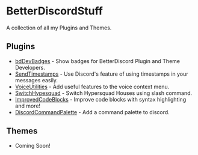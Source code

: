 # BetterDiscordStuff
A collection of all my Plugins and Themes.

## Plugins
- [bdDevBadges](https://github.com/Taimoor-Tariq/BetterDiscordStuff/tree/main/Plugins/bdDevBadges) - Show badges for BetterDiscord Plugin and Theme Developers.
- [SendTimestamps](https://github.com/Taimoor-Tariq/BetterDiscordStuff/tree/main/Plugins/SendTimestamps) - Use Discord's feature of using timestamps in your messages easily.
- [VoiceUtilities](https://github.com/Taimoor-Tariq/BetterDiscordStuff/tree/main/Plugins/VoiceUtilities) - Add useful features to the voice context menu.
- [SwitchHypesquad](https://github.com/Taimoor-Tariq/BetterDiscordStuff/tree/main/Plugins/SwitchHypesquad) - Switch Hypersquad Houses using slash command.
- [ImprovedCodeBlocks](https://github.com/Taimoor-Tariq/BetterDiscordStuff/tree/main/Plugins/ImprovedCodeBlocks) - Improve code blocks with syntax highlighting and more!
- [DiscordCommandPalette](https://github.com/Taimoor-Tariq/BetterDiscordStuff/tree/main/Plugins/DiscordCommandPalette) - Add a command palette to discord.

## Themes
- Coming Soon!
